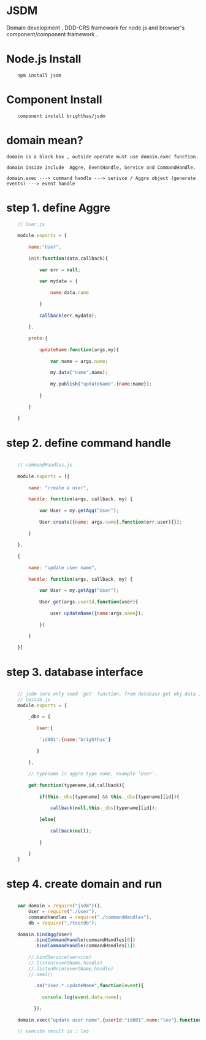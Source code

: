 
JSDM
====

Domain development , DDD-CRS framework for node.js and  browser's component/component  framework .

Node.js  Install 
==================
        
		npm install jsdm

Component  Install 
====================
        
		component install brighthas/jsdm
        

domain mean?
============

    domain is a black box , outside operate must use domain.exec function.
    
    domain inside include  Aggre, EventHandle, Service and CommandHandle.
    
    domain.exec ---> command handle ---> serivce / Aggre object (generate events) ---> event handle
    

step 1. define Aggre
=====================

```javascript    
    // User.js
    
    module.exports = {
    
        name:"User",
        
        init:function(data,callback){
        
            var err = null;
            
            var mydata = {
            
                name:data.name
                
            }
            
            callback(err,mydata);
            
        },
        
        proto:{
        
            updateName:function(args,my){
            
                var name = args.name;
                
                my.data("name",name);
                
                my.publish("updateName",{name:name});
                
            }                    
            
        }
        
    }
```    

step 2. define command handle   
==============================

```javascript
    
    // commandHandles.js
    
    module.exports = [{
    
        name: "create a user",
        
        handle: function(args, callback, my) {
        
            var User = my.getAgg("User");
            
            User.create({name: args.name},function(err,user){});
            
        }
        
    },
    
    {
    
        name: "update user name",
        
        handle: function(args, callback, my) {
        
            var User = my.getAgg("User");
            
            User.get(args.userId,function(user){
            
                user.updateName({name:args.name});
            
            })
            
        }
        
    }]

```
    
step 3.  database interface
============================

```javascript

    // jsdm core only need 'get' function, from database get obj data , the data is json.
    // testdb.js
    module.exports = {
    
        _dbs = {
        
           User:{
           
            'id001':{name:'brighthas'}
            
           } 
           
        },
        
        // typename is aggre type name, example 'User'.
        
        get:function(typename,id,callback){
            
            if(this._dbs[typename] && this._dbs[typename][id]){
            
                callback(null,this._dbs[typename][id]);
                
            }else{
            
                callback(null);
                
            }
            
        }
    }
```

step 4. create domain and run
=============================

```javascript

    var domain = require("jsdm")(),
        User = require("./User"),
        commandHandles = require("./commandHandles"),
        db = require("./testdb");
        
    domain.bindAgg(User)
          .bindCommandHandle(commandHandles[0])
          .bindCommandHandle(commandHandles[1])
          
        //.bindService(service)
        //.listen(eventName,handle)
        //.listenOnce(eventName,handle)
        //.seal()
        
          .on("User.*.updateName",function(event){
            
             console.log(event.data.name);
            
          });
          
    domain.exec("update user name",{userId:"id001",name:"leo"},function(){});
    
    // execute result is : leo

```


